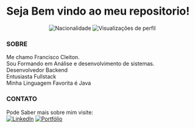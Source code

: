 # Seja Bem vindo ao meu repositorio!

<p align="center">
  <!-- Badge de Projeto Brasileiro -->
  <img src="https://img.shields.io/badge/Brasileiro-🇧🇷-green" alt="Nacionalidade"/>

  <!-- Badge de Visitantes -->
  <img src="https://komarev.com/ghpvc/?username=franciscocleitondev&color=blue" alt="Visualizações de perfil"/>

  <!-- Badge de Seguidores <img src="https://img.shields.io/github/followers/franciscocleitondev?label=Seguidores&style=social" alt="Seguidores no GitHub"/>-->
  

  <!-- Badge de Estrelas (de um repositório específico)<img src="https://img.shields.io/github/stars/franciscocleitondev/NOME_DO_REPOSITORIO?style=social" alt="Estrelas"/>  -->
  
</p>


### SOBRE
Me chamo Francisco Cleiton.   
Sou Formando em Análise e desenvolvimento de sistemas.  
Desenvolvedor Backend   
Entusiasta Fullstack   
Minha Linguagem Favorita é Java   


### CONTATO
Pode Saber mais sobre mim visite:  
[![LinkedIn](https://img.shields.io/badge/LinkedIn-blue?style=for-the-badge&logo=linkedin)](https://www.linkedin.com/in/fc-dev/) 
[![Portfólio](https://img.shields.io/badge/Portfólio-000?style=for-the-badge&logo=internet-explorer&logoColor=white)](https://portifolio-eight-mauve-70.vercel.app/)










